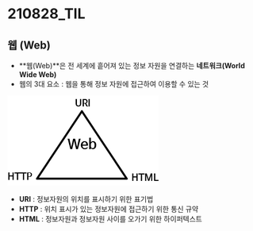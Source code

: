 # 210828_TIL

## 웹 (Web)

- **웹(Web)**은 전 세계에 흩어져 있는 정보 자원을 연결하는 **네트워크(World Wide Web)**
- 웹의 3대 요소 : 웹을 통해 정보 자원에 접근하여 이용할  수 있는 것

<img src="./web.png" alt="web" />

- **URI** : 정보자원의 위치를 표시하기 위한 표기법
- **HTTP** : 위치 표시가 있는 정보자원에 접근하기 위한 통신 규약
- **HTML** : 정보자원과 정보자원 사이를 오가기 위한 하이퍼텍스트

